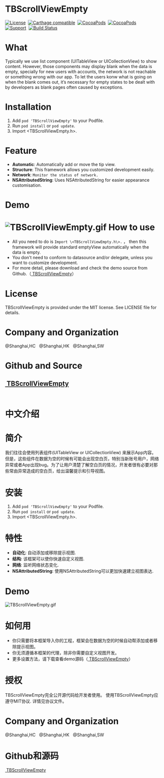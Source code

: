 TBScrollViewEmpty
==============

[![License](http://img.shields.io/badge/license-MIT-blue.svg)](http://opensource.org/licenses/MIT)&nbsp;
[![Carthage compatible](https://img.shields.io/badge/Carthage-compatible-4BC51D.svg?style=flat)](https://github.com/Carthage/Carthage)&nbsp;
[![CocoaPods](http://img.shields.io/cocoapods/v/YYKit.svg?style=flat)](http://cocoapods.org/pods/YYKit)&nbsp;
[![CocoaPods](http://img.shields.io/cocoapods/p/YYKit.svg?style=flat)](http://cocoadocs.org/docsets/YYKit)&nbsp;
[![Support](https://img.shields.io/badge/support-iOS%206%2B%20-blue.svg?style=flat)](https://www.apple.com/nl/ios/)&nbsp;
[![Build Status](https://travis-ci.org/ibireme/YYKit.svg?branch=master)](https://travis-ci.org/ibireme/YYKit)


What
==============
Typically we use list component (UITableView or UICollectionView) to show content. However, those components may display blank when the data is empty, specially for new users with accounts, the network is not reachable or something wrong with our app. To let the users konw what is going on when the blank comes out, it’s necessary for empty states to be dealt with by developers as blank pages often caused by exceptions.

Installation
==============
1. Add `pod 'TBScrollViewEmpty'` to your Podfile.
2. Run `pod install` or `pod update`.
3. Import \<TBScrollViewEmpty.h\>.

Feature
==============
- **Automatic**: Automatically add or move the tip view.
- **Structure**: This framework allows you customized development easily.
- **Network**: `Monitor the status of network.`
- **NSAttributedString**: Uses NSAttributedString for easier appearance customisation.

Demo
==============
![TBScrollViewEmpty.gif](http://upload-images.jianshu.io/upload_images/7078206-c361231fd5587b81.gif?imageMogr2/auto-orient/strip%7CimageView2/2/w/1240)
How to use
==============
- All you need to do is `Import \<TBScrollViewEmpty.h\>.` ， then this framework will provide standard emptyView automatically when the data is empty.
- You don't need  to conform to datasource and/or delegate, unless you want to  customize development.
- For more detail, please download and check the demo source from Github.（[ TBScrollViewEmpty](https://github.com/tangbin583085/TBScrollViewEmpty)）

License
==============
TBScrollViewEmpty is provided under the MIT license. See LICENSE file for details.

Company and Organization
==============
@Shanghai,HC&nbsp;&nbsp;&nbsp;@Shanghai,HK&nbsp;&nbsp;&nbsp;@Shanghai,SW

Github and Source
==============
[ TBScrollViewEmpty](https://github.com/tangbin583085/TBScrollViewEmpty)
<br/><br/>
---

中文介绍
==============

简介
==============
我们往往会使用列表组件(UITableView or UICollectionView) 来展示App内容。但是，这些组件在数据为空的时候有可能会出现空白页，特别当新账号用户，网络异常或者App出现bug。为了让用户清楚了解空白页的情况，开发者很有必要对那些常由异常造成的空白页，给出温馨提示和引导视图。

安装
==============
1. Add `pod 'TBScrollViewEmpty'` to your Podfile.
2. Run `pod install` or `pod update`.
3. Import \<TBScrollViewEmpty.h\>.

特性
==============
- **自动化**: 自动添加或移除提示视图.
- **结构**: 该框架可以使你快速自定义视图.
- **网络**: 监听网络状态变化.
- **NSAttributedString**: 使用NSAttributedString可以更加快速建立视图表达.

Demo
==============
![TBScrollViewEmpty.gif](http://upload-images.jianshu.io/upload_images/7078206-c361231fd5587b81.gif?imageMogr2/auto-orient/strip%7CimageView2/2/w/1240)

如何用
==============
- 你只需要将本框架导入你的工程，框架会在数据为空的时候自动帮添加或者移除提示视图。
- 你无须遵循本框架的代理，除非你需要自定义视图开发。
- 更多设置方法，请下载查看demo源码（[ TBScrollViewEmpty](https://github.com/tangbin583085/TBScrollViewEmpty)）


授权
==============
TBScrollViewEmpty完全公开源代码给开发者使用。
使用TBScrollViewEmpty应遵守MIT协议. 详情见协议文件。

Company and Organization
==============
@Shanghai,HC&nbsp;&nbsp;&nbsp;@Shanghai,HK&nbsp;&nbsp;&nbsp;@Shanghai,SW

Github和源码
==============
[ TBScrollViewEmpty](https://github.com/tangbin583085/TBScrollViewEmpty)
